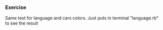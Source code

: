 ### Exercise ###

Same test for language and cars colors.
Just puts in terminal "language.rb" to see the result